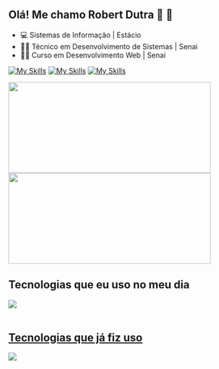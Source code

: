 ## Olá! Me chamo Robert Dutra 🤙 🤙
- 💻 Sistemas de Informação | Estácio
- 👨‍💻 Técnico em Desenvolvimento de Sistemas | Senai
- 👨‍💻 Curso em Desenvolvimento Web | Senai

[![My Skills](https://skillicons.dev/icons?i=linkedin)](https://www.linkedin.com/in/robert-dutra-880033226/)
[![My Skills](https://skillicons.dev/icons?i=instagram)](https://www.instagram.com/robertt.dutra/)
[![My Skills](https://skillicons.dev/icons?i=github)](https://github.com/RobertDutra)

<div align="left">
  <img align="center" height="180em" width="400em" src="https://github-readme-stats.vercel.app/api?username=robertdutra&show_icons=true&theme=tokyonight&count_private=false)"/>
  <img align="center" height="180em" width="400em" src="https://github-readme-stats-sigma-five.vercel.app/api/top-langs/?username=RobertDutra&layout=compact&theme=react&line_height=40&hide=css"/>

</div>

## Tecnologias que eu uso no meu dia

<div style="display: inline_block">
  <a href="https://skillicons.dev">
  <img src="https://skillicons.dev/icons?i=java,spring,postgres,mysql,idea,postman" />
</div><br/>

## Tecnologias que já fiz uso
<div style="display: inline_block">
  <a href="https://skillicons.dev">
  <img src="https://skillicons.dev/icons?i=js,html,css,bootstrap,react" />
  
</div><br/>
